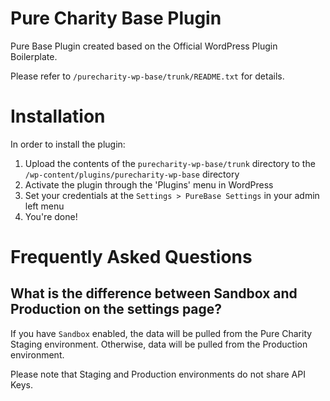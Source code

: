 # Pure Charity Base Plugin

Pure Base Plugin created based on the Official WordPress Plugin Boilerplate.

Please refer to `/purecharity-wp-base/trunk/README.txt` for details.


# Installation

In order to install the plugin:

1. Upload the contents of the `purecharity-wp-base/trunk` directory to the `/wp-content/plugins/purecharity-wp-base` directory
2. Activate the plugin through the 'Plugins' menu in WordPress
3. Set your credentials at the `Settings > PureBase Settings` in your admin left menu
4. You're done!

# Frequently Asked Questions

## What is the difference between Sandbox and Production on the settings page?

If you have `Sandbox` enabled, the data will be pulled from the Pure Charity Staging environment. Otherwise, data will
be pulled from the Production environment.

Please note that Staging and Production environments do not share API Keys.